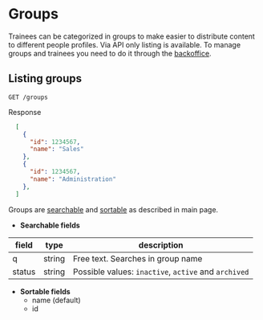 # Groups

Trainees can be categorized in groups to make easier to distribute content to different people profiles. Via API only listing is available. To manage groups and trainees you need to do it through the [backoffice](https://backoffice.sabe-extend.com).

## Listing groups

```shell
GET /groups
```

Response

```json
  [
    {
      "id": 1234567,
      "name": "Sales"
    },
    {
      "id": 1234567,
      "name": "Administration"
    },
  ]
```
Groups are [searchable](/README.md#search) and [sortable](/README.md#sort) as described in main page.

* **Searchable fields**

|  field  |  type  |  description  |
|---------|--------|---------------|
| q | string | Free text. Searches in group name |
| status | string | Possible values: `inactive`, `active` and `archived` |

* **Sortable fields**
  * name (default)
  * id
